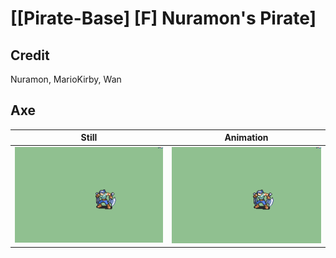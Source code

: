 # [\[Pirate-Base\] \[F\] Nuramon's Pirate]

## Credit

Nuramon, MarioKirby, Wan
	
## Axe

| Still | Animation |
| :---: | :-------: |
| ![Axe still](./Axe_000.png) | ![Axe animation](./Axe.gif) |
